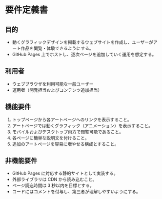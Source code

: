 # 要件定義書

## 目的
- 動くグラフィックデザインを掲載するウェブサイトを作成し、ユーザーがアート作品を閲覧・体験できるようにする。
- GitHub Pages 上でホストし、逐次ページを追加していく運用を想定する。

## 利用者
- ウェブブラウザを利用可能な一般ユーザー
- 運用者（開発担当およびコンテンツ追加担当）

## 機能要件
1. トップページから各アートページへのリンクを表示すること。
2. アートページでは動くグラフィック（アニメーション）を表示すること。
3. モバイルおよびデスクトップ両方で閲覧可能であること。
4. 各ページに簡単な説明文を付けること。
5. 追加のアートページを容易に増やせる構成とすること。

## 非機能要件
- GitHub Pages に対応する静的サイトとして実装する。
- 外部ライブラリは CDN から読み込むこと。
- ページ読込時間は 3 秒以内を目標とする。
- コードにはコメントを付与し、第三者が理解しやすいようにする。

